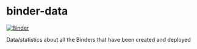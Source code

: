 # binder-data
[![Binder](http://mybinder.org/badge.svg)](http://mybinder.org/repo/binder-project/binder-data)

Data/statistics about all the Binders that have been created and deployed
